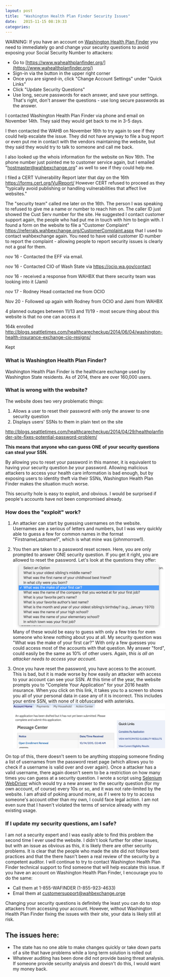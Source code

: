 ```yaml
---
layout: post
title:  "Washington Health Plan Finder Security Issues"
date:   2015-11-15 08:19:33
categories:
---
```


WARNING: If you  have an account on [Washington Health Plan Finder](https://www.wahealthplanfinder.org/) you need to immediately go and change your security questions to avoid exposing your Social Security Number to attackers:

* Go to [https://www.wahealthplanfinder.org/](https://www.wahealthplanfinder.org/)
* Sign-in via the button in the upper right corner
* Once you are signed-in, click "Change Account Settings" under "Quick Links"
* Click "Update Security Questions"
* Use long, secure passwords for each answer, and save your settings. That's right, don't answer the questions - use long secure passwords as the answer.

I contacted Washington Health Plan Finder via phone and email on November 14th. They said they would get back to me in 3-5 days.

I then contacted the WAHB on November 16th to try again to see if they could help escalate the issue. They did not have anyway to file a bug report or even put me in contact with the vendors maintaining the website, but they said they would try to talk to someone and call me back.

I also looked up the whois information for the website on Nov 16th. The phone number just pointed me to customer service again, but I emailed "hostmaster@wahbexchange.org" as well to see if they could help me.

I filed a CERT Vulnerability Report later that day on the 16th https://forms.cert.org/VulReport/
However CERT refused to proceed as they "typically avoid publishing or handling vulnerabilities that affect live websites."

The "security team" called me later on the 16th. The person I was speaking to refused to give me a name or number to reach him on. The caller ID just showed the Cust Serv number for the site. He suggested I contact customer support again, the people who had put me in touch with him to begin with. I found a form on the website to file a "Customer Complaint" https://referrals.wahbexchange.org/CustomerComplaint.aspx that I used to contact wahbexchange again. You need to have valid customer ID number to report the complaint - allowing people to report security issues is clearly not a goal for them.

nov 16 -  Contacted the EFF via email.

nov 16 - Contacted CIO of Wash State via https://ocio.wa.gov/contact

nov 16 - received a response from WAHBX that there security team was looking into it (Jami)

nov 17 - Rodney Head contacted me from OCIO

Nov 20 - Followed up again with Rodney from OCIO and Jami from WAHBX

4 planned outages between 11/13 and 11/19 - most secure thing about this website is that no one can access it

164k enrolled http://blogs.seattletimes.com/healthcarecheckup/2014/06/04/washington-health-insurance-exchange-cio-resigns/

Kept

### What is Washington Health Plan Finder?

 Washington Health Plan Finder is the healthcare exchange used by Washington State residents.  As of 2014, there are over 160,000 users.

### What is wrong with the website?

The website does two very problematic things:

1. Allows a user to reset their password with only the answer to one security question
2. Displays users' SSNs to them in plain text on the site

http://blogs.seattletimes.com/healthcarecheckup/2014/04/29/healthplanfinder-site-fixes-potential-password-problem/

**This means that anyone who can guess ONE of your security questions can steal your SSN.**

By allowing you to reset your password in this manner, it is equivalent to having your security question *be* your password. Allowing malicious attackers to access your health care information is bad enough, but by exposing users to identity theft via their SSNs, Washington Health Plan Finder makes the situation much worse.

This security hole is easy to exploit, and obvious. I would be surprised if people's accounts have not been compromised already.

### How does the "exploit" work?

1. An attacker can start by guessing usernames on the website.  Usernames are a serious of letters and numbers, but I was very quickly able to guess a few for common names in the format "FirstnameLastname1", which is what mine was (johnmorrow1).

2. You then are taken to a password reset screen.  Here, you are only prompted to answer ONE security question. If you get it right, you are allowed to reset the password. Let's look at the questions they offer: ![Security Questions](/images/securityques.png) Many of these would be easy to guess with only a few tries for even someone who knew nothing about you at all. My security question was "What was the make of your first car?" With only a few guesses you could access most of the accounts with that question. My answer "ford", could easily be the same as 10% of other users. Again, *this is all an attacker needs to access your account*.

3. Once you have reset the password, you have access to the account. This is bad, but it is made worse by how easily an attacker with access to your account can see your SSN. At this time of the year, the website prompts you to "Complete Your Application" for your 2016 health insurance. When you click on this link, it takes you to a screen to shows you all of your personal data in case any of it is incorrect. This includes your entire SSN, with none of it obfuscated with asterisks. ![SSN is one click away](/images/completeapp.png)

On top of this, there doesn't seem to be anything stopping someone finding a list of usernames from the password reset page (which allows you to check if a username is valid over and over again). Once a attacker has a valid username, there again doesn't seem to be a restriction on how many times you can guess at a security question. I wrote a script using [Selenium WebDriver](http://www.seleniumhq.org/projects/webdriver/) which would try a new answer to the security question (for my own account, of course) every 10s or so, and it was not rate-limited by the website. I am afraid of poking around more, as if I were to try to access someone's account other than my own, I could face legal action. I am not even sure that I haven't violated the terms of service already with my existing usage.

### If I update my security questions, am I safe?

I am not a security expert and I was easily able to find this problem the second time I ever used the website. I didn't look further for other issues, but with an issue as obvious as this, it is likely there are other security problems. It is clear that the people who made the site did not follow best practices and that the there hasn't been a real review of the security by a competent auditor. I will continue to try to contact Washington Health Plan Finder technical support  to find someone that will help escalate this issue. If you have an account on Washington Health Plan Finder, I encourage you to do the same:

*  Call them at 1-855-WAFINDER (1-855-923-4633)
*  Email them at customersupport@wahbexchange.orge

Changing your security questions is definitely the least you can do to stop attackers from accessing your account. However, without Washington Health Plan Finder fixing the issues with their site, your data is likely still at risk.

## The issues here:

- The state has no one able to make changes quickly or take down parts of a site that have problems while a long term solution is rolled out
- Whatever auditing has been done did not provide basing threat analysis. If  someone provide security analysis and doesn't do this,  I would want my money back.

